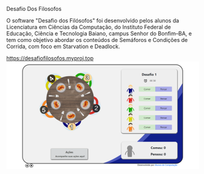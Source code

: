 Desafio Dos Filosofos

O software "Desafio dos Filósofos" foi desenvolvido pelos alunos da Licenciatura em Ciências da Computação, do Instituto Federal de Educação, Ciência e Tecnologia Baiano, campus Senhor do Bonfim–BA, e tem como objetivo abordar os conteúdos de Semáforos e Condições de Corrida, com foco em Starvation e Deadlock.

https://desafiofilosofos.myproj.top
!['printscreen da tela inical do projeto Desafio dos filósofos'][def]


[def]: public/imagens/exemploJogo.png